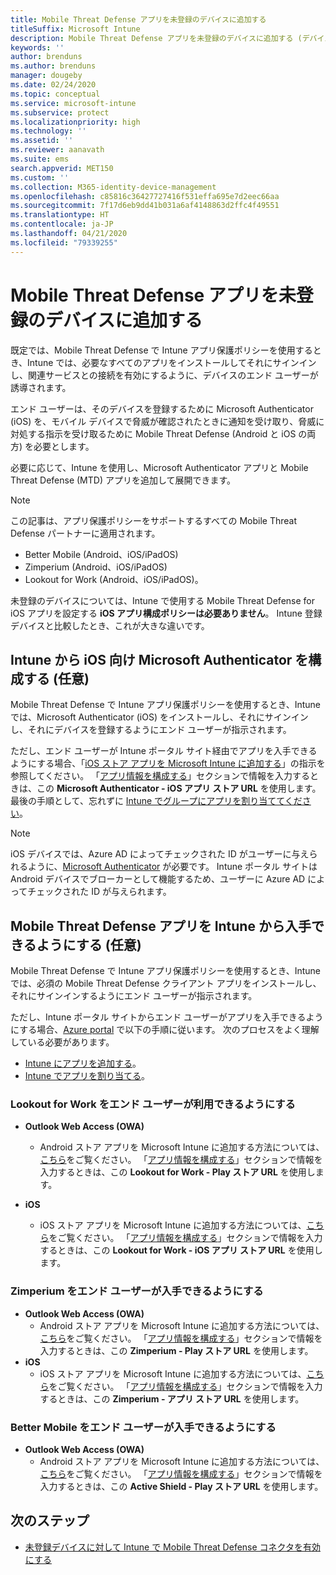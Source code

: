 ```yaml
---
title: Mobile Threat Defense アプリを未登録のデバイスに追加する
titleSuffix: Microsoft Intune
description: Mobile Threat Defense アプリを未登録のデバイスに追加する (デバイス ユーザー別に)
keywords: ''
author: brenduns
ms.author: brenduns
manager: dougeby
ms.date: 02/24/2020
ms.topic: conceptual
ms.service: microsoft-intune
ms.subservice: protect
ms.localizationpriority: high
ms.technology: ''
ms.assetid: ''
ms.reviewer: aanavath
ms.suite: ems
search.appverid: MET150
ms.custom: ''
ms.collection: M365-identity-device-management
ms.openlocfilehash: c85816c36427727416f531effa695e7d2eec66aa
ms.sourcegitcommit: 7f17d6eb9dd41b031a6af4148863d2ffc4f49551
ms.translationtype: HT
ms.contentlocale: ja-JP
ms.lasthandoff: 04/21/2020
ms.locfileid: "79339255"
---
```

# <a name="add-mobile-threat-defense-apps-to-unenrolled-devices"></a>Mobile Threat Defense アプリを未登録のデバイスに追加する

既定では、Mobile Threat Defense で Intune アプリ保護ポリシーを使用するとき、Intune では、必要なすべてのアプリをインストールしてそれにサインインし、関連サービスとの接続を有効にするように、デバイスのエンド ユーザーが誘導されます。

エンド ユーザーは、そのデバイスを登録するために Microsoft Authenticator (iOS) を、モバイル デバイスで脅威が確認されたときに通知を受け取り、脅威に対処する指示を受け取るために Mobile Threat Defense (Android と iOS の両方) を必要とします。

必要に応じて、Intune を使用し、Microsoft Authenticator アプリと Mobile Threat Defense (MTD) アプリを追加して展開できます。

> [!NOTE]
> この記事は、アプリ保護ポリシーをサポートするすべての Mobile Threat Defense パートナーに適用されます。
>
> - Better Mobile (Android、iOS/iPadOS)
> - Zimperium (Android、iOS/iPadOS)
> - Lookout for Work (Android、iOS/iPadOS)。
>
> 未登録のデバイスについては、Intune で使用する Mobile Threat Defense for iOS アプリを設定する **iOS アプリ構成ポリシーは必要ありません**。 Intune 登録デバイスと比較したとき、これが大きな違いです。

## <a name="configure-microsoft-authenticator-for-ios-via-intune-optional"></a>Intune から iOS 向け Microsoft Authenticator を構成する (任意)

Mobile Threat Defense で Intune アプリ保護ポリシーを使用するとき、Intune では、Microsoft Authenticator (iOS) をインストールし、それにサインインし、それにデバイスを登録するようにエンド ユーザーが指示されます。

ただし、エンド ユーザーが Intune ポータル サイト経由でアプリを入手できるようにする場合、「[iOS ストア アプリを Microsoft Intune に追加する](../apps/store-apps-ios.md)」の指示を参照してください。 「[アプリ情報を構成する](https://itunes.apple.com/us/app/microsoft-authenticator/id983156458?mt=8)」セクションで情報を入力するときは、この **Microsoft Authenticator - iOS アプリ ストア URL** を使用します。 最後の手順として、忘れずに [Intune でグループにアプリを割り当ててください](../apps/apps-deploy.md)。

> [!NOTE]
> iOS デバイスでは、Azure AD によってチェックされた ID がユーザーに与えられるように、[Microsoft Authenticator](https://docs.microsoft.com/azure/multi-factor-authentication/end-user/microsoft-authenticator-app-how-to) が必要です。 Intune ポータル サイトは Android デバイスでブローカーとして機能するため、ユーザーに Azure AD によってチェックされた ID が与えられます。

## <a name="making-mobile-threat-defense-apps-available-via-intune-optional"></a>Mobile Threat Defense アプリを Intune から入手できるようにする (任意)

Mobile Threat Defense で Intune アプリ保護ポリシーを使用するとき、Intune では、必須の Mobile Threat Defense クライアント アプリをインストールし、それにサインインするようにエンド ユーザーが指示されます。

ただし、Intune ポータル サイトからエンド ユーザーがアプリを入手できるようにする場合、[Azure portal](https://portal.azure.com/) で以下の手順に従います。 次のプロセスをよく理解している必要があります。

- [Intune にアプリを追加する](../apps/apps-add.md)。
- [Intune でアプリを割り当てる](../apps/apps-deploy.md)。

### <a name="making-lookout-for-work-available-to-end-users"></a>Lookout for Work をエンド ユーザーが利用できるようにする

- **Outlook Web Access (OWA)**  
  - Android ストア アプリを Microsoft Intune に追加する方法については、[こちら](../apps/store-apps-android.md)をご覧ください。 「[アプリ情報を構成する](https://play.google.com/store/apps/details?id=com.lookout.enterprise)」セクションで情報を入力するときは、この **Lookout for Work - Play ストア URL** を使用します。

- **iOS**
  - iOS ストア アプリを Microsoft Intune に追加する方法については、[こちら](../apps/store-apps-ios.md)をご覧ください。 「[アプリ情報を構成する](https://itunes.apple.com/us/app/lookout-for-work/id997193468?mt=8)」セクションで情報を入力するときは、この **Lookout for Work - iOS アプリ ストア URL** を使用します。

<!-- ### Making Symantec Endpoint Protection Mobile available to end users
- **Android**
  - See the instructions for [adding Android store apps to Microsoft Intune](../apps/store-apps-android.md). When completing the **Configure app information** section, use this [SEP Mobile app store URL](https://play.google.com/store/apps/details?id=com.skycure.skycure). For **Minimum operating system**, select **Android 4.0 (Ice Cream Sandwich)**.

- **iOS**
  - See the instructions for [adding iOS store apps to Microsoft Intune](../apps/store-apps-ios.md). Use this [SEP Mobile - App Store URL](https://itunes.apple.com/us/app/skycure/id695620821?mt=8) when completing the **Configure app information** section.

### Making Check Point SandBlast Mobile available to end users
- **Android**  
  - See the instructions for [adding Android store apps to Microsoft Intune](../apps/store-apps-android.md). Use this [Check Point SandBlast Mobile - Play Store URL](https://play.google.com/store/apps/details?id=com.lacoon.security.fox) when completing the **Configure app information** section. 

- **iOS**
  - See the instructions for [adding iOS store apps to Microsoft Intune](../apps/store-apps-ios.md). Use this [Check Point SandBlast Mobile - App Store URL](https://apps.apple.com/us/app/sandblast-mobile-protect/id1006390797) when completing the **Configure app information** section. -->

### <a name="making-zimperium-available-to-end-users"></a>Zimperium をエンド ユーザーが入手できるようにする

- **Outlook Web Access (OWA)**
  - Android ストア アプリを Microsoft Intune に追加する方法については、[こちら](../apps/store-apps-android.md)をご覧ください。 「[アプリ情報を構成する](https://play.google.com/store/apps/details?id=com.zimperium.zips&hl=en)」セクションで情報を入力するときは、この **Zimperium - Play ストア URL** を使用します。
- **iOS**
  - iOS ストア アプリを Microsoft Intune に追加する方法については、[こちら](../apps/store-apps-ios.md)をご覧ください。 「[アプリ情報を構成する](https://itunes.apple.com/us/app/zimperium-zips/id1030924459?mt=8)」セクションで情報を入力するときは、この **Zimperium - アプリ ストア URL** を使用します。

<!-- ### Making Pradeo available to end users
- **Android**
  - See the instructions for [adding Android store apps to Microsoft Intune](../apps/store-apps-android.md). Use this [Pradeo - Play Store URL](https://play.google.com/store/apps/details?id=net.pradeo.service&hl=en_US) when completing the **Configure app information** section.

- **iOS**
  - See the instructions for [adding iOS store apps to Microsoft Intune](../apps/store-apps-ios.md). Use this [Pradeo - App Store URL](https://itunes.apple.com/us/app/pradeo-agent/id547979360?mt=8) when completing the **Configure app information** section. -->

### <a name="making-better-mobile-available-to-end-users"></a>Better Mobile をエンド ユーザーが入手できるようにする

- **Outlook Web Access (OWA)**
  - Android ストア アプリを Microsoft Intune に追加する方法については、[こちら](../apps/store-apps-android.md)をご覧ください。 「[アプリ情報を構成する](https://play.google.com/store/apps/details?id=com.better.active.shield.enterprise)」セクションで情報を入力するときは、この **Active Shield - Play ストア URL** を使用します。

<!-- - **iOS**
  - See the instructions for [adding iOS store apps to Microsoft Intune](../apps/store-apps-ios.md). Use this [ActiveShield - App Store URL](https://itunes.apple.com/us/app/activeshield/id980234260?mt=8&uo=4) when completing the **Configure app information** section. -->

<!-- ### Making Sophos available to end users
- **Android**
  - See the instructions for [adding Android store apps to Microsoft Intune](../apps/store-apps-android.md). Use this [Sophos - Play Store URL](https://play.google.com/store/apps/details?id=com.sophos.smsec) when completing the **Configure app information** section.

- **iOS**
  - See the instructions for [adding iOS store apps to Microsoft Intune](../apps/store-apps-ios.md). Use this [ActiveShield - App Store URL](https://itunes.apple.com/us/app/sophos-mobile-security/id1086924662?mt=8) when completing the **Configure app information** section.

### Making Wandera available to end users
- **Android**
  - See the instructions for [adding Android store apps to Microsoft Intune](../apps/store-apps-android.md). Use this [Wandera Mobile - Play Store URL](https://play.google.com/store/apps/details?id=com.wandera.android) when completing the **Configure app information** section. For **Minimum operating system**, select **Android 5.0**.

- **iOS**
  - See the instructions for [adding iOS store apps to Microsoft Intune](../apps/store-apps-ios.md). Use this [Wandera Mobile - - App Store URL](https://itunes.apple.com/app/wandera/id605469330) when completing the **Configure app information** section. -->

## <a name="next-steps"></a>次のステップ

- [未登録デバイスに対して Intune で Mobile Threat Defense コネクタを有効にする](mtd-enable-unenrolled-devices.md)